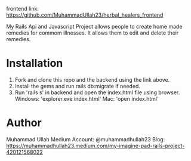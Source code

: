 frontend link: https://github.com/MuhammadUllah23/herbal_healers_frontend

My Rails Api and Javascript Project allows people to create home made remedies for commom illnesses. It allows them to edit and delete their remedies.

# Installation
1. Fork and clone this repo and the backend using the link above.
2. Install the gems and run rails db:migrate if needed.
3. Run 'rails s' in backend and open the index.html file using browser. Windows: 'explorer.exe index.html' Mac: 'open index.html'

# Author 
Muhammad Ullah
Medium Account: @muhammadhullah23
Blog: https://muhammadhullah23.medium.com/my-imagine-pad-rails-project-420121568022

